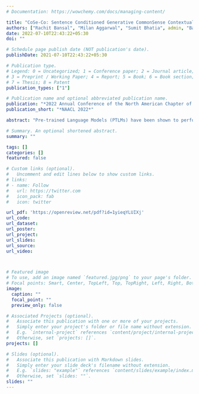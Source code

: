 ```yaml
---
# Documentation: https://wowchemy.com/docs/managing-content/

title: "CoSe-Co: Sentence Conditioned Generative CommonSense Contextualizer for Language Models"
authors: ["Rachit Bansal", "Milan Aggarwal", "Sumit Bhatia", admin, "Balaji Krishnamurthy"]
date: 2022-07-10T22:43:22+05:30
doi: ""

# Schedule page publish date (NOT publication's date).
publishDate: 2021-07-10T22:43:22+05:30

# Publication type.
# Legend: 0 = Uncategorized; 1 = Conference paper; 2 = Journal article;
# 3 = Preprint / Working Paper; 4 = Report; 5 = Book; 6 = Book section;
# 7 = Thesis; 8 = Patent
publication_types: ["1"]

# Publication name and optional abbreviated publication name.
publication: "*2022 Annual Conference of the North American Chapter of the Association for Computational Linguistics*"
publication_short: "*NAACL 2022*"

abstract: "Pre-trained Language Models (PTLMs) have been shown to perform well on natural language reasoning tasks requiring commonsense. Prior work has leveraged structured commonsense present in knowledge graphs (KGs) to assist PTLMs. Some of these methods use KGs as separate static modules which limits knowledge coverage since KGs are finite, sparse, and noisy. Other methods have attempted to obtain generalized and scalable commonsense by training PTLMs on KGs. Since they are trained on symbolic KG phrases, applying them on natural language text during inference leads to input distribution shift. To this end, we propose a task agnostic sentence-conditioned generative CommonSense Contextualizer (CoSe-Co), which is trained to generate contextually relevant commonsense inferences given a natural language input. We devise a method to create semantically related sentence-commonsense pairs to train CoSe-Co. We observe commonsense inferences generated by CoSe-Co contain novel concepts that are relevant to the entire sentence context. We evaluate CoSe-Co on multi-choice QA and open-ended commonsense reasoning tasks on the CSQA, ARC, QASC, and OBQA datasets. CoSe-Co outperforms state-of-the-art methods in both these settings, while being task-agnostic, and performs especially well in low data regimes showing it is more robust and generalises better."

# Summary. An optional shortened abstract.
summary: ""

tags: []
categories: []
featured: false

# Custom links (optional).
#   Uncomment and edit lines below to show custom links.
# links:
# - name: Follow
#   url: https://twitter.com
#   icon_pack: fab
#   icon: twitter

url_pdf: 'https://openreview.net/pdf?id=1yieqYLUIXj'
url_code: 
url_dataset: 
url_poster:
url_project:
url_slides: 
url_source: 
url_video:



# Featured image
# To use, add an image named `featured.jpg/png` to your page's folder. 
# Focal points: Smart, Center, TopLeft, Top, TopRight, Left, Right, BottomLeft, Bottom, BottomRight.
image:
  caption: ""
  focal_point: ""
  preview_only: false

# Associated Projects (optional).
#   Associate this publication with one or more of your projects.
#   Simply enter your project's folder or file name without extension.
#   E.g. `internal-project` references `content/project/internal-project/index.md`.
#   Otherwise, set `projects: []`.
projects: []

# Slides (optional).
#   Associate this publication with Markdown slides.
#   Simply enter your slide deck's filename without extension.
#   E.g. `slides: "example"` references `content/slides/example/index.md`.
#   Otherwise, set `slides: ""`.
slides: ""
---
```

